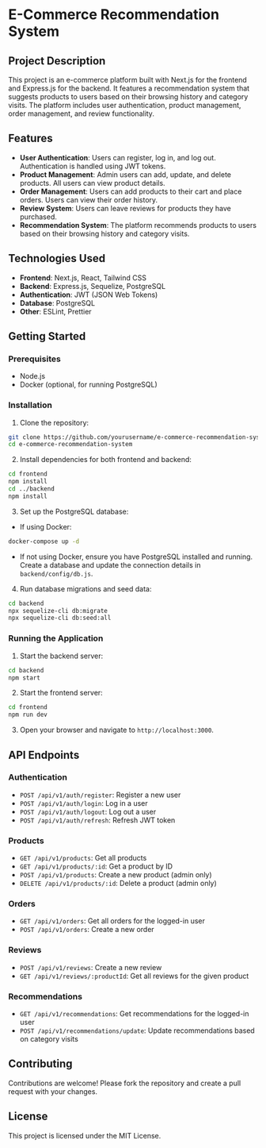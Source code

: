 # E-Commerce Recommendation System

## Project Description

This project is an e-commerce platform built with Next.js for the frontend and Express.js for the backend. It features a recommendation system that suggests products to users based on their browsing history and category visits. The platform includes user authentication, product management, order management, and review functionality.

## Features

- **User Authentication**: Users can register, log in, and log out. Authentication is handled using JWT tokens.
- **Product Management**: Admin users can add, update, and delete products. All users can view product details.
- **Order Management**: Users can add products to their cart and place orders. Users can view their order history.
- **Review System**: Users can leave reviews for products they have purchased.
- **Recommendation System**: The platform recommends products to users based on their browsing history and category visits.

## Technologies Used

- **Frontend**: Next.js, React, Tailwind CSS
- **Backend**: Express.js, Sequelize, PostgreSQL
- **Authentication**: JWT (JSON Web Tokens)
- **Database**: PostgreSQL
- **Other**: ESLint, Prettier

## Getting Started

### Prerequisites

- Node.js
- Docker (optional, for running PostgreSQL)

### Installation

1. Clone the repository:

```bash
git clone https://github.com/yourusername/e-commerce-recommendation-system.git
cd e-commerce-recommendation-system
```

2. Install dependencies for both frontend and backend:

```bash
cd frontend
npm install
cd ../backend
npm install
```

3. Set up the PostgreSQL database:

- If using Docker:

```bash
docker-compose up -d
```

- If not using Docker, ensure you have PostgreSQL installed and running. Create a database and update the connection details in `backend/config/db.js`.

4. Run database migrations and seed data:

```bash
cd backend
npx sequelize-cli db:migrate
npx sequelize-cli db:seed:all
```

### Running the Application

1. Start the backend server:

```bash
cd backend
npm start
```

2. Start the frontend server:

```bash
cd frontend
npm run dev
```

3. Open your browser and navigate to `http://localhost:3000`.

## API Endpoints

### Authentication

- `POST /api/v1/auth/register`: Register a new user
- `POST /api/v1/auth/login`: Log in a user
- `POST /api/v1/auth/logout`: Log out a user
- `POST /api/v1/auth/refresh`: Refresh JWT token

### Products

- `GET /api/v1/products`: Get all products
- `GET /api/v1/products/:id`: Get a product by ID
- `POST /api/v1/products`: Create a new product (admin only)
- `DELETE /api/v1/products/:id`: Delete a product (admin only)

### Orders

- `GET /api/v1/orders`: Get all orders for the logged-in user
- `POST /api/v1/orders`: Create a new order

### Reviews

- `POST /api/v1/reviews`: Create a new review
- `GET /api/v1/reviews/:productId`: Get all reviews for the given product

### Recommendations

- `GET /api/v1/recommendations`: Get recommendations for the logged-in user
- `POST /api/v1/recommendations/update`: Update recommendations based on category visits

## Contributing

Contributions are welcome! Please fork the repository and create a pull request with your changes.

## License

This project is licensed under the MIT License.